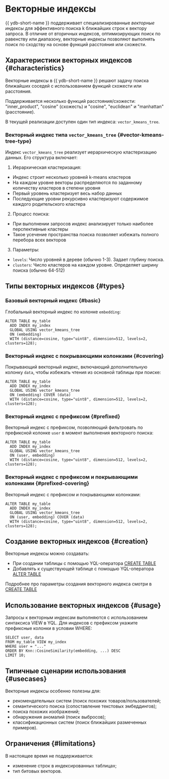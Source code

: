 # Векторные индексы

{{ ydb-short-name }} поддерживает специализированные _векторные индексы_ для эффективного поиска k ближайших строк к вектору запроса. В отличие от вторичных индексов, оптимизирующих поиск по равенству или диапазону, векторные индексы позволяют выполнять поиск по сходству на основе функций расстояния или схожести.

## Характеристики векторных индексов {#characteristics}

Векторные индексы в {{ ydb-short-name }} решают задачу поиска ближайших соседей с использованием функций схожести или расстояния.

Поддерживается несколько функций расстояния/схожести: "inner_product", "cosine" (схожесть) и "cosine", "euclidean" и "manhattan" (расстояние).

В текущей реализации доступен один тип индекса: `vector_kmeans_tree`.

### Векторный индекс типа `vector_kmeans_tree` {#vector-kmeans-tree-type}

Индекс `vector_kmeans_tree` реализует иерархическую кластеризацию данных. Его структура включает:

1. Иерархическая кластеризация:
  - Индекс строит несколько уровней k-means кластеров
  - На каждом уровне векторы распределяются по заданному количеству кластеров в степени уровня
  - Первый уровень кластеризует весь набор данных
  - Последующие уровни рекурсивно кластеризуют содержимое каждого родительского кластера

2. Процесс поиска:
  - При выполнении запросов индекс анализирует только наиболее перспективные кластеры
  - Такое усечение пространства поиска позволяет избежать полного перебора всех векторов

3. Параметры:
  - `levels`: Число уровней в дереве (обычно 1-3). Задает глубину поиска.
  - `clusters`: Число кластеров на каждом уровне. Определяет ширину поиска (обычно 64-512)

## Типы векторных индексов {#types}

### Базовый векторный индекс {#basic}

Глобальный векторный индекс по колонке `embedding`:  

```yql
ALTER TABLE my_table
  ADD INDEX my_index
  GLOBAL USING vector_kmeans_tree
  ON (embedding)
  WITH (distance=cosine, type="uint8", dimension=512, levels=2, clusters=128);
```

### Векторный индекс с покрывающими колонками {#covering}

Покрывающий векторный индекс, включающий дополнительную колонку `data`, чтобы избежать чтения из основной таблицы при поиске:  

```yql
ALTER TABLE my_table
  ADD INDEX my_index
  GLOBAL USING vector_kmeans_tree
  ON (embedding) COVER (data)
  WITH (distance=cosine, type="uint8", dimension=512, levels=2, clusters=128);
```

### Векторный индекс с префиксом {#prefixed}

Векторный индекс с префиксом, позволяющий фильтровать по префиксной колонке `user` в момент выполнения векторного поиска:

```yql
ALTER TABLE my_table
  ADD INDEX my_index
  GLOBAL USING vector_kmeans_tree
  ON (user, embedding)
  WITH (distance=cosine, type="uint8", dimension=512, levels=2, clusters=128);
```

### Векторный индекс с префиксом и покрывающими колонками {#prefixed-covering}

Векторный индекс с префиксом и покрывающими колонками:  

```yql
ALTER TABLE my_table
  ADD INDEX my_index
  GLOBAL USING vector_kmeans_tree
  ON (user, embedding) COVER (data)
  WITH (distance=cosine, type="uint8", dimension=512, levels=2, clusters=128);
```

## Создание векторных индексов {#creation}

Векторные индексы можно создавать:

* При создании таблицы с помощью YQL-оператора [CREATE TABLE](../../yql/reference/syntax/create_table/vector_index.md)
* Добавлять к существующей таблице с помощью YQL-оператора [ALTER TABLE](../../yql/reference/syntax/alter_table/indexes.md)

Подробнее про параметры создания векторного индекса смотри в [CREATE TABLE](../../yql/reference/syntax/create_table/vector_index.md)

## Использование векторных индексов {#usage}

Запросы к векторным индексам выполняются с использованием синтаксиса VIEW в YQL. Для индексов с префиксом укажите префиксные колонки в условии WHERE:

```yql
SELECT user, data
FROM my_table VIEW my_index
WHERE user = "..."
ORDER BY Knn::CosineSimilarity(embedding, ...) DESC
LIMIT 10;
```

## Типичные сценарии использования {#usecases}

Векторные индексы особенно полезны для:

* рекомендательных систем (поиск похожих товаров/пользователей;
* cемантического поиска (сопоставление текстовых эмбеддингов);
* поиска похожих изображений;
* обнаружения аномалий (поиск выбросов);
* классификационных систем (поиск ближайших размеченных примеров).

## Ограничения {#limitations}

В настоящее время не поддерживается:  

* изменение строк в индексированных таблицах;
* тип битовых векторов.